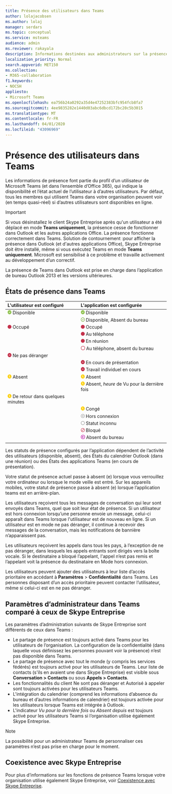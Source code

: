 ```yaml
---
title: Présence des utilisateurs dans Teams
author: lolajacobsen
ms.author: lolaj
manager: serdars
ms.topic: conceptual
ms.service: msteams
audience: admin
ms.reviewer: rakayala
description: Informations destinées aux administrateurs sur la présence dans Teams.
localization_priority: Normal
search.appverid: MET150
ms.collection:
- M365-collaboration
f1.keywords:
- NOCSH
appliesto:
- Microsoft Teams
ms.openlocfilehash: ea756b24a0292a35d4e47252383bfc954fcb8fa7
ms.sourcegitcommit: 4ee9835282e1440d03abc6dbcd172bc20c5b3015
ms.translationtype: MT
ms.contentlocale: fr-FR
ms.lasthandoff: 04/01/2020
ms.locfileid: "43096969"
---
```

# <a name="user-presence-in-teams"></a>Présence des utilisateurs dans Teams

Les informations de présence font partie du profil d’un utilisateur de Microsoft Teams (et dans l’ensemble d’Office 365), qui indique la disponibilité et l’état actuel de l’utilisateur à d’autres utilisateurs. Par défaut, tous les membres qui utilisent Teams dans votre organisation peuvent voir (en temps quasi-réel) si d’autres utilisateurs sont disponibles en ligne.

> [!IMPORTANT]
> Si vous désinstallez le client Skype Entreprise après qu'un utilisateur a été déplacé en mode **Teams uniquement**, la présence cesse de fonctionner dans Outlook et les autres applications Office. La présence fonctionne correctement dans Teams. Solution de contournement :pour afficher la présence dans Outlook (et d'autres applications Office), Skype Entreprise doit être installé, même si vous exécutez Teams en mode **Teams uniquement**. Microsoft est sensibilisé à ce problème et travaille activement au développement d’un correctif.

La présence de Teams dans Outlook est prise en charge dans l’application de bureau Outlook 2013 et les versions ultérieures.

## <a name="presence-states-in-teams"></a>États de présence dans Teams

|L'utilisateur est configuré|L'application est configurée|
|:--- |:---|
| ![Une coche verte pleine indique une Présence : Disponible](media/Presence_Available.png) Disponible|![Une coche verte pleine indique une Présence : Disponible](media/Presence_Available.png) Disponible|
|| ![Une coche verte ouverte indique une Absence du bureau](media/Presence_Available_OOF.png) Disponible, Absent du bureau |
|  ![Un cercle rouge plein indique Occupé](media/Presence_Busy.png) Occupé |  ![Un cercle rouge plein indique Occupé](media/Presence_Busy.png) Occupé  |
|| ![Un cercle rouge plein indique Occupé au téléphone](media/Presence_Busy.png) Au téléphone|
|| ![Un cercle rouge plein indique Occupé en réunion](media/Presence_Busy.png) En réunion |
|| ![Un cercle rouge ouvert indique Occupé](media/Presence_Busy_OOF.png) Au téléphone, absent du bureau|
|  ![Un cercle rouge avec une ligne blanche indique Ne pas déranger](media/Presence_DND.png) Ne pas déranger ||
|| ![Un cercle rouge avec une ligne blanche indique En cours de présentation](media/Presence_DND.png) En cours de présentation|
|| ![Un cercle rouge avec une ligne blanche indique un Travail individuel en cours](media/Presence_DND.png) Travail individuel en cours|
| ![Une icône d’horloge jaune indique l’absence](media/Presence_Away.png) Absent| ![Une icône d’horloge jaune indique l’absence](media/Presence_Away.png) Absent|
|| ![Une icône d’horloge jaune indique l’absence](media/Presence_Away.png) Absent, *heure* de Vu pour la dernière fois|
|![Une icône d’horloge jaune indique l’absence, de retour dans quelques minutes](media/Presence_Away.png) De retour dans quelques minutes| |
|| ![Une icône d’horloge jaune indique l’absence, congé](media/Presence_Away.png)  Congé|
|| ![Un cercle gris avec un x indique un mode hors connexion](media/Presence_Offline.png) Hors connexion |
|| ![Un cercle gris ouvert indique un statut inconnu](media/Presence_Unknown.png) Statut inconnu|
||![Un cercle rouge ouvert avec une ligne diagonale indique bloqué](media/Presence_Blocked.png) Bloqué |
|| ![Un cercle violet avec une flèche indique absent du bureau](media/Presence_OOF.png) Absent du bureau|
|||

Les statuts de présence configurés par l’application dépendent de l’activité des utilisateurs (disponible, absent), des États du calendrier Outlook (dans une réunion) ou des États des applications Teams (en cours de présentation).

Votre statut de présence actuel passe à absent (e) lorsque vous verrouillez votre ordinateur ou lorsque le mode veille est entré. Sur les appareils mobiles, votre statut de présence passe à absent (e) lorsque l’application teams est en arrière-plan.

Les utilisateurs reçoivent tous les messages de conversation qui leur sont envoyés dans Teams, quel que soit leur état de présence. Si un utilisateur est hors connexion lorsqu’une personne envoie un message, celui-ci apparaît dans Teams lorsque l'utilisateur est de nouveau en ligne. Si un utilisateur est en mode ne pas déranger, il continue à recevoir des messages de la conversation, mais les notifications de bannière n’apparaissent pas.

Les utilisateurs reçoivent les appels dans tous les pays, à l’exception de ne pas déranger, dans lesquels les appels entrants sont dirigés vers la boîte vocale. Si le destinataire a bloqué l’appelant, l'appel n’est pas remis et l’appelant voit la présence du destinataire en Mode hors connexion.

Les utilisateurs peuvent ajouter des utilisateurs à leur liste d’accès prioritaire en accédant à **Paramètres** > **Confidentialité** dans Teams. Les personnes disposant d’un accès prioritaire peuvent contacter l’utilisateur, même si celui-ci est en ne pas déranger.

## <a name="admin-settings-in-teams-compared-to-skype-for-business"></a>Paramètres d’administrateur dans Teams comparé à ceux de Skype Entreprise

Les paramètres d’administration suivants de Skype Entreprise sont différents de ceux dans Teams :

- Le partage de présence est toujours activé dans Teams pour les utilisateurs de l’organisation. La configuration de la confidentialité (dans laquelle vous définissez les personnes pouvant voir la présence) n’est pas disponible dans Teams.
- Le partage de présence avec tout le monde (y compris les services fédérés) est toujours activé pour les utilisateurs de Teams. Leur liste de contacts (s'ils en avaient une dans Skype Entreprise) est visible sous **Conversation > Contacts** ou sous **Appels > Contacts**.
- Les fonctionnalités du client Ne sont pas déranger et Autorisé à appeler sont toujours activées pour les utilisateurs Teams.
- L'intégration du calendrier (comprend les informations d’absence du bureau et d’autres informations de calendrier) est toujours activée pour les utilisateurs lorsque Teams est intégrée à Outlook.
- L'indicateur *Vu pour la dernière fois* ou *Absent depuis* est toujours activé pour les utilisateurs Teams si l’organisation utilise également Skype Entreprise.

> [!NOTE]
> La possibilité pour un administrateur Teams de personnaliser ces paramètres n’est pas prise en charge pour le moment.

## <a name="coexistence-with-skype-for-business"></a>Coexistence avec Skype Entreprise

Pour plus d’informations sur les fonctions de présence Teams lorsque votre organisation utilise également Skype Entreprise, voir [Coexistence avec Skype Entreprise](coexistence-chat-calls-presence.md).
